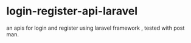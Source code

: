 # login-register-api-laravel
an apis for login and register using laravel framework , tested with post man.
